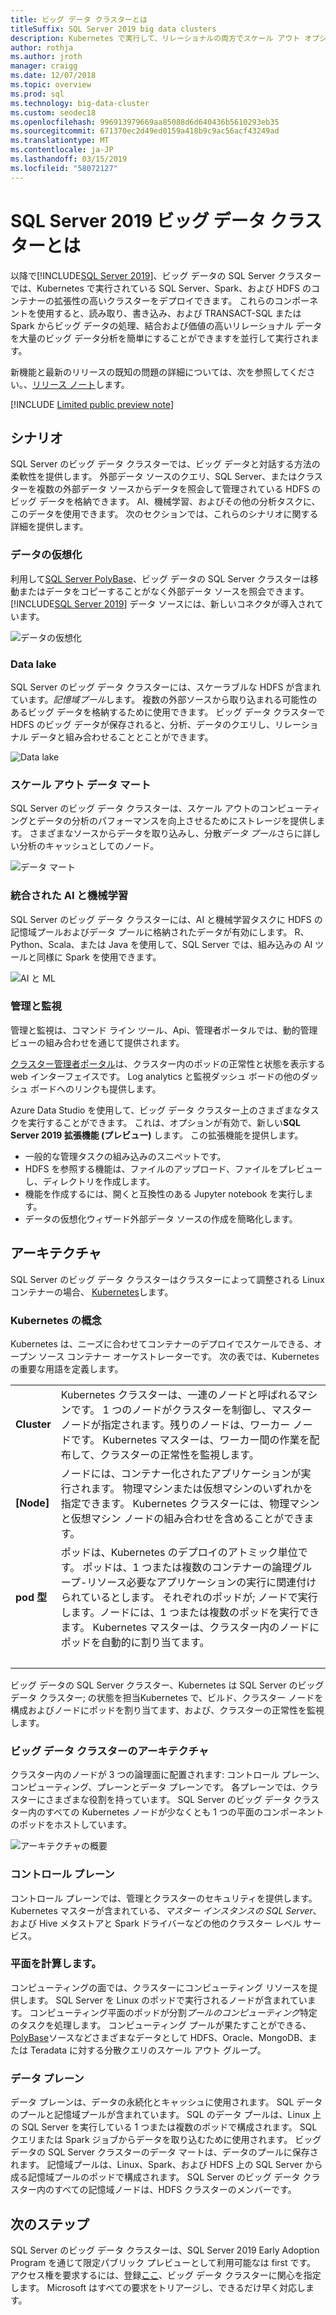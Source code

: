 ```yaml
---
title: ビッグ データ クラスターとは
titleSuffix: SQL Server 2019 big data clusters
description: Kubernetes で実行して、リレーショナルの両方でスケール アウト オプションおよび HDFS データを提供する SQL Server 2019 ビッグ データ クラスター (プレビュー) について説明します。
author: rothja
ms.author: jroth
manager: craigg
ms.date: 12/07/2018
ms.topic: overview
ms.prod: sql
ms.technology: big-data-cluster
ms.custom: seodec18
ms.openlocfilehash: 996913979669aa85088d6d640436b5610293eb35
ms.sourcegitcommit: 671370ec2d49ed0159a418b9c9ac56acf43249ad
ms.translationtype: MT
ms.contentlocale: ja-JP
ms.lasthandoff: 03/15/2019
ms.locfileid: "58072127"
---
```

# <a name="what-are-sql-server-2019-big-data-clusters"></a>SQL Server 2019 ビッグ データ クラスターとは

以降で[!INCLUDE[SQL Server 2019](../includes/sssqlv15-md.md)]、ビッグ データの SQL Server クラスターでは、Kubernetes で実行されている SQL Server、Spark、および HDFS のコンテナーの拡張性の高いクラスターをデプロイできます。 これらのコンポーネントを使用すると、読み取り、書き込み、および TRANSACT-SQL または Spark からビッグ データの処理、結合および価値の高いリレーショナル データを大量のビッグ データ分析を簡単にすることができますを並行して実行されます。

新機能と最新のリリースの既知の問題の詳細については、次を参照してください。、[リリース ノート](release-notes-big-data-cluster.md)します。

[!INCLUDE [Limited public preview note](../includes/big-data-cluster-preview-note.md)]

## <a name="scenarios"></a>シナリオ

SQL Server のビッグ データ クラスターでは、ビッグ データと対話する方法の柔軟性を提供します。 外部データ ソースのクエリ、SQL Server、またはクラスターを複数の外部データ ソースからデータを照会して管理されている HDFS のビッグ データを格納できます。 AI、機械学習、およびその他の分析タスクに、このデータを使用できます。 次のセクションでは、これらのシナリオに関する詳細を提供します。

### <a name="data-virtualization"></a>データの仮想化

利用して[SQL Server PolyBase](../relational-databases/polybase/polybase-guide.md)、ビッグ データの SQL Server クラスターは移動またはデータをコピーすることがなく外部データ ソースを照会できます。 [!INCLUDE[SQL Server 2019](../includes/sssqlv15-md.md)] データ ソースには、新しいコネクタが導入されています。

![データの仮想化](media/big-data-cluster-overview/data-virtualization.png)

### <a name="data-lake"></a>Data lake

SQL Server のビッグ データ クラスターには、スケーラブルな HDFS が含まれています。*記憶域プール*します。 複数の外部ソースから取り込まれる可能性のあるビッグ データを格納するために使用できます。 ビッグ データ クラスターで HDFS のビッグ データが保存されると、分析、データのクエリし、リレーショナル データと組み合わせることとことができます。

![Data lake](media/big-data-cluster-overview/data-lake.png)

### <a name="scale-out-data-mart"></a>スケール アウト データ マート

SQL Server のビッグ データ クラスターは、スケール アウトのコンピューティングとデータの分析のパフォーマンスを向上させるためにストレージを提供します。 さまざまなソースからデータを取り込みし、分散*データ プール*さらに詳しい分析のキャッシュとしてのノード。

![データ マート](media/big-data-cluster-overview/data-mart.png)

### <a name="integrated-ai-and-machine-learning"></a>統合された AI と機械学習

SQL Server のビッグ データ クラスターには、AI と機械学習タスクに HDFS の記憶域プールおよびデータ プールに格納されたデータが有効にします。 R、Python、Scala、または Java を使用して、SQL Server では、組み込みの AI ツールと同様に Spark を使用できます。

![AI と ML](media/big-data-cluster-overview/ai-ml-spark.png)

### <a name="management-and-monitoring"></a>管理と監視

管理と監視は、コマンド ライン ツール、Api、管理者ポータルでは、動的管理ビューの組み合わせを通じて提供されます。

[クラスター管理者ポータル](cluster-admin-portal.md)は、クラスター内のポッドの正常性と状態を表示する web インターフェイスです。 Log analytics と監視ダッシュ ボードの他のダッシュ ボードへのリンクも提供します。

Azure Data Studio を使用して、ビッグ データ クラスター上のさまざまなタスクを実行することができます。 これは、オプションが有効で、新しい**SQL Server 2019 拡張機能 (プレビュー)** します。 この拡張機能を提供します。

- 一般的な管理タスクの組み込みのスニペットです。
- HDFS を参照する機能は、ファイルのアップロード、ファイルをプレビューし、ディレクトリを作成します。
- 機能を作成するには、開くと互換性のある Jupyter notebook を実行します。
- データの仮想化ウィザード外部データ ソースの作成を簡略化します。

## <a id="architecture"></a> アーキテクチャ

SQL Server のビッグ データ クラスターはクラスターによって調整される Linux コンテナーの場合、 [Kubernetes](https://kubernetes.io/docs/concepts/)します。

### <a name="kubernetes-concepts"></a>Kubernetes の概念

Kubernetes は、ニーズに合わせてコンテナーのデプロイでスケールできる、オープン ソース コンテナー オーケストレーターです。 次の表では、Kubernetes の重要な用語を定義します。

|||
|:--|:--|
| **Cluster** | Kubernetes クラスターは、一連のノードと呼ばれるマシンです。 1 つのノードがクラスターを制御し、マスター ノードが指定されます。残りのノードは、ワーカー ノードです。 Kubernetes マスターは、ワーカー間の作業を配布して、クラスターの正常性を監視します。 |
| **[Node]** | ノードには、コンテナー化されたアプリケーションが実行されます。 物理マシンまたは仮想マシンのいずれかを指定できます。 Kubernetes クラスターには、物理マシンと仮想マシン ノードの組み合わせを含めることができます。 |
| **pod 型** | ポッドは、Kubernetes のデプロイのアトミック単位です。 ポッドは、1 つまたは複数のコンテナーの論理グループ-リソース必要なアプリケーションの実行に関連付けられているとします。 それぞれのポッドが; ノードで実行します。ノードには、1 つまたは複数のポッドを実行できます。 Kubernetes マスターは、クラスター内のノードにポッドを自動的に割り当てます。 |
| &nbsp; ||

ビッグ データの SQL Server クラスター、Kubernetes は SQL Server のビッグ データ クラスター; の状態を担当Kubernetes で、ビルド、クラスター ノードを構成およびノードにポッドを割り当てます、および、クラスターの正常性を監視します。

### <a name="big-data-clusters-architecture"></a>ビッグ データ クラスターのアーキテクチャ

クラスター内のノードが 3 つの論理面に配置されます: コントロール プレーン、コンピューティング、プレーンとデータ プレーンです。 各プレーンでは、クラスターにさまざまな役割を持っています。 SQL Server のビッグ データ クラスター内のすべての Kubernetes ノードが少なくとも 1 つの平面のコンポーネントのポッドをホストしています。

![アーキテクチャの概要](media/big-data-cluster-overview/architecture-diagram-planes.png)

### <a id="controlplane"></a> コントロール プレーン

コントロール プレーンでは、管理とクラスターのセキュリティを提供します。 Kubernetes マスターが含まれている、*マスター インスタンスの SQL Server*、および Hive メタストアと Spark ドライバーなどの他のクラスター レベル サービス。

### <a id="computeplane"></a> 平面を計算します。

コンピューティングの面では、クラスターにコンピューティング リソースを提供します。 SQL Server を Linux のポッドで実行されるノードが含まれています。 コンピューティング平面のポッドが分割*プールのコンピューティング*特定のタスクを処理します。 コンピューティング プールが果たすことができる、 [PolyBase](../relational-databases/polybase/polybase-guide.md)ソースなどさまざまなデータとして HDFS、Oracle、MongoDB、または Teradata に対する分散クエリのスケール アウト グループ。

### <a id="dataplane"></a> データ プレーン

データ プレーンは、データの永続化とキャッシュに使用されます。 SQL データのプールと記憶域プールが含まれています。  SQL のデータ プールは、Linux 上の SQL Server を実行している 1 つまたは複数のポッドで構成されます。 SQL クエリまたは Spark ジョブからデータを取り込むために使用されます。 ビッグ データの SQL Server クラスターのデータ マートは、データのプールに保存されます。 記憶域プールは、Linux、Spark、および HDFS 上の SQL Server から成る記憶域プールのポッドで構成されます。 SQL Server のビッグ データ クラスター内のすべての記憶域ノードは、HDFS クラスターのメンバーです。

## <a name="next-steps"></a>次のステップ

SQL Server のビッグ データ クラスターは、SQL Server 2019 Early Adoption Program を通じて限定パブリック プレビューとして利用可能なは first です。 アクセス権を要求するには、登録[ここ](https://aka.ms/eapsignup)、ビッグ データ クラスターに関心を指定します。 Microsoft はすべての要求をトリアージし、できるだけ早く対応します。
